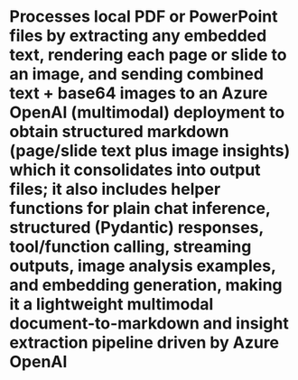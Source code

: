 # Processes local PDF or PowerPoint files by extracting any embedded text, rendering each page or slide to an image, and sending combined text + base64 images to an Azure OpenAI (multimodal) deployment to obtain structured markdown (page/slide text plus image insights) which it consolidates into output files; it also includes helper functions for plain chat inference, structured (Pydantic) responses, tool/function calling, streaming outputs, image analysis examples, and embedding generation, making it a lightweight multimodal document-to-markdown and insight extraction pipeline driven by Azure OpenAI
